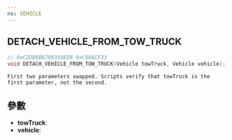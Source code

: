```yaml
---
ns: VEHICLE
---
```

## DETACH_VEHICLE_FROM_TOW_TRUCK

```c
// 0xC2DB6B6708350ED8 0xC666CF33
void DETACH_VEHICLE_FROM_TOW_TRUCK(Vehicle towTruck, Vehicle vehicle);
```

```
First two parameters swapped. Scripts verify that towTruck is the first parameter, not the second.  
```

## 參數
* **towTruck**: 
* **vehicle**: 

